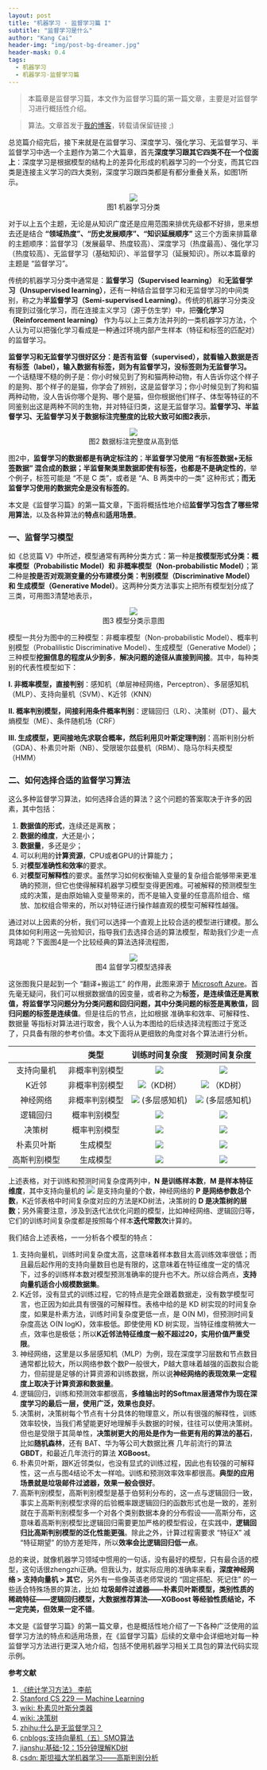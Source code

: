 ```yaml
---
layout: post
title: "机器学习 · 监督学习篇 I"
subtitle: "监督学习是什么"
author: "Kang Cai"
header-img: "img/post-bg-dreamer.jpg"
header-mask: 0.4
tags:
  - 机器学习
  - 机器学习·监督学习篇
---
```


> 本篇章是监督学习篇，本文作为监督学习篇的第一篇文章，主要是对监督学习进行概括性介绍。

> 算法。文章首发于[我的博客](https://kangcai.github.io/)，转载请保留链接 ;)

总览篇介绍完后，接下来就是在监督学习、深度学习、强化学习、无监督学习、半监督学习中选一个主题作为第二个大篇章，首先**深度学习跟其它四类不在一个位面上**：深度学习是根据模型的结构上的差异化形成的机器学习的一个分支，而其它四类是连接主义学习的四大类别，深度学习跟四类都是有都分重叠关系，如图1所示。

<center>
<img src="https://kangcai.github.io/img/in-post/post-ml/learning classification2.png"/>
</center>
<center>图1 机器学习分类</center>

对于以上五个主题，无论是从知识广度还是应用范围来排优先级都不好排，思来想去还是结合 **“领域热度”、“历史发展顺序”、“知识延展顺序”** 这三个方面来排篇章的主题顺序：监督学习（发展最早、热度较高）、深度学习（热度最高）、强化学习（热度较高）、无监督学习（基础知识）、半监督学习（延展知识）。所以本篇章的主题是 “监督学习”。

传统的机器学习分类中通常是：**监督学习（Supervised learning）** 和**无监督学习（Unsupervised learning）**，还有一种结合监督学习和无监督学习的中间类别，称之为**半监督学习（Semi-supervised Learning）**。传统的机器学习分类没有提到过强化学习，而在连接主义学习（源于仿生学）中，把**强化学习（Reinforcement learning）** 作为与以上三类方法并列的一类机器学习方法，个人认为可以把强化学习看成是一种通过环境内部产生样本（特征和标签的匹配对）的监督学习。

**监督学习和无监督学习很好区分：是否有监督（supervised），就看输入数据是否有标签（label），输入数据有标签，则为有监督学习，没标签则为无监督学习。** 一个话糙理不糙的例子是：你小时候见到了狗和猫两种动物，有人告诉你这个样子的是狗、那个样子的是猫，你学会了辨别，这是监督学习；你小时候见到了狗和猫两种动物，没人告诉你哪个是狗、哪个是猫，但你根据他们样子、体型等特征的不同鉴别出这是两种不同的生物，并对特征归类，这是无监督学习。**监督学习、半监督学习、无监督学习关于数据标注完整度的比较大致可如图2表示**，

<center>
<img src="https://kangcai.github.io/img/in-post/post-ml/learning classification.png"/>
</center>
<center>图2 数据标注完整度从高到低</center>

图2中，**监督学习的数据都是有确定标注的**；**半监督学习使用 “有标签数据+无标签数据” 混合成的数据；半监督聚类里数据即使有标签，也都是不是确定性的**，举个例子，标签可能是 “不是 C 类”，或者是 “A、B 两类中的一类” 这种形式；**而无监督学习使用的数据完全是没有标签的**。

本文是《监督学习篇》的第一篇文章，下面将概括性地介绍**监督学习包含了哪些常用算法**，以及各种算法的**特点**和**适用场景**。

### 一、监督学习模型

如《总览篇 V》中所述，模型通常有两种分类方式：第一种是**按模型形式分类：概率模型（Probabilistic Model）和 非概率模型（Non-probabilistic Model）**；第二种是**按是否对观测变量的分布建模分类：判别模型（Discriminative Model）和 生成模型（Generative Model）**。这两种分类方法事实上把所有模型划分成了三类，可用图3清楚地表示，

<center>
<img src="https://kangcai.github.io/img/in-post/post-ml/Model classification.png"/>
</center>
<center>图3 模型分类示意图</center>

模型一共分为图中的三种模型：非概率模型（Non-probabilistic Model）、概率判别模型（Probalilistic Discriminative Model）、生成模型（Generative Model）；三种模型**挖掘信息的程度从少到多**，**解决问题的途径从直接到间接**。其中，每种类别的代表性模型如下：

**I. 非概率模型，直接判别**：感知机（单层神经网络，Perceptron）、多层感知机（MLP）、支持向量机（SVM）、K近邻（KNN）

**II. 概率判别模型，间接利用条件概率判别**：逻辑回归（LR）、决策树（DT）、最大熵模型（ME）、条件随机场（CRF）

**III. 生成模型，更间接地先求联合概率，然后利用贝叶斯定理判别**：高斯判别分析（GDA）、朴素贝叶斯（NB）、受限玻尔兹曼机（RBM）、隐马尔科夫模型（HMM）

### 二、如何选择合适的监督学习算法

这么多种监督学习算法，如何选择合适的算法？这个问题的答案取决于许多的因素，其中包括：

1. **数据值的形式**，连续还是离散；
2. **数据的维度**，大还是小；
3. **数据量**，多还是少；
4. 可以利用的**计算资源**，CPU或者GPU的计算能力；
5. 对**模型准确性和效率**的要求。
6. 对**模型可解释性**的要求。虽然学习如何权衡输入变量的复杂组合能够带来更准确的预测，但它也使得解释机器学习模型变得更困难。可被解释的预测模型生成的决策，是由原始输入变量带来的，而不是输入变量的任意高阶组合、缩放、加权组合带来的，所以对特征进行操作越直观的模型可解释性越强。

通过对以上因素的分析，我们可以选择一个直观上比较合适的模型进行建模。那么具体如何利用这一先验知识，指导我们去选择合适的算法模型，帮助我们少走一点弯路呢？下面图4是一个比较经典的算法选择流程图，

<center>
<img src="https://kangcai.github.io/img/in-post/post-ml/supervised learning model cheeting sheet.png"/>
</center>
<center>图4 监督学习模型选择表</center>

这张图我只是起到一个 “翻译+搬运工” 的作用，此图来源于 [Microsoft Azure](https://docs.microsoft.com/en-us/azure/machine-learning/studio/algorithm-cheat-sheet)。首先毫无疑问，我们可以根据数据值的因变量，或者称之为**标签，是连续值还是离散值，将监督学习问题分为分类问题和回归问题，其中分类问题的标签是离散值，回归问题的标签是连续值**。但是往后的节点，比如根据 准确率和效率、可解释性、数据量 等指标对算法进行取舍，我个人认为本图给的后续选择流程图过于宽泛了，只具备有限的参考价值。本文下面将从更细致的角度对各个算法进行分析。

|  | 类型 | 训练时间复杂度 | 预测时间复杂度 |
| :-----------:| :----------: |:----------: | :----------: | 
| 支持向量机 | 非概率判别模型 | <img src="https://latex.codecogs.com/gif.latex?O(N^2M)~O(N^3M)" /> | <img src="https://latex.codecogs.com/gif.latex?O(N_{sv}M)" /> |
| K近邻 | 非概率判别模型 | <img src="https://latex.codecogs.com/gif.latex?O(NM\ logN)" />（KD树） | <img src="https://latex.codecogs.com/gif.latex?O((N^{1-\frac{1}{M}}+K)M)" /> （KD树）|
| 神经网络 | 非概率判别模型 | <img src="https://latex.codecogs.com/gif.latex?O(NP)" /> (多层感知机) |  <img src="https://latex.codecogs.com/gif.latex?O(P)" /> (多层感知机) |
| 逻辑回归 | 概率判别模型 | <img src="https://latex.codecogs.com/gif.latex?O(NM)" /> | <img src="https://latex.codecogs.com/gif.latex?O(M)" />  |
| 决策树 |  概率判别模型 | <img src="https://latex.codecogs.com/gif.latex?O(NMD)" /> | <img src="https://latex.codecogs.com/gif.latex?O(D)" /> |
| 朴素贝叶斯 |  生成模型 | <img src="https://latex.codecogs.com/gif.latex?O(NM)" /> | <img src="https://latex.codecogs.com/gif.latex?O(M)" /> |
| 高斯判别模型 | 生成模型 | <img src="https://latex.codecogs.com/gif.latex?O(NM^2)" /> |  <img src="https://latex.codecogs.com/gif.latex?O(M^2)" /> |

上述表格，对于训练和预测时间复杂度两列中，**N 是训练样本数**，**M 是样本特征维度**，其中支持向量机的 <img src="https://latex.codecogs.com/gif.latex?N_{sv}" /> 是支持向量的个数，神经网络的 **P 是网络参数总个数**，K近邻表格中时间复杂度对应的方法是KD树法，决策树的 **D 是决策树的层数**；另外需要注意，涉及到迭代法优化问题的模型，比如神经网络、逻辑回归等，它们的训练时间复杂度都是按照每个样本**迭代常数次**计算的。

我们结合上述表格，一一分析各个模型的特点：

1. 支持向量机，训练时间复杂度太高，这意味着样本数目太高训练效率很低；而且最后起作用的支持向量数目也是有限的，这意味着在特征维度一定的情况下，过多的训练样本数对模型预测准确率的提升也不大。所以综合两点，**支持向量机适合小规模数据集**。
2. K近邻，没有显式的训练过程，它的特点是完全跟着数据走，没有数学模型可言，也正因为如此具有很强的可解释性。表格中给的是 KD 树实现的时间复杂度，如果是朴素方法，训练时间复杂度更低一点，是 O(N M)，但预测时间复杂度高达 O(N logK)，效率极低。即使使用 KD 树实现，当特征维度稍微大一点，效率也是极低；所以**K近邻法特征维度一般不超过20，实用价值严重受限**。
3. 神经网络，这里是以多层感知机（MLP）为例，现在深度学习层数和节点数目通常都比较大，所以网络参数个数P一般很大，P越大意味着越强的函数拟合能力，但前提是足够的计算资源和训练数据，所以说**神经网络的表现效果一定程度上取决于计算资源和数据量**。
4. 逻辑回归，训练和预测效率都很高，**多维输出时的Softmax层通常作为现在深度学习的最后一层，使用广泛，效果也良好**。
5. 决策树，决策树每个节点有十分具体的物理意义，所以有很强的解释性，训练效率较快，当我们希望能更好地理解手头数据的时候，往往可以使用决策树。但也是受限于其简单性，**决策树更大的用处是作为一些更有用的算法的基石**，比如**随机森林**，还有 BAT、华为等公司大数据比赛 几年前流行的算法 **GBDT**，和最近几年流行的算法 **XGBoost**。
6. 朴素贝叶斯，跟K近邻类似，也没有显式的训练过程，因此也有较强的可解释性，这一点与图4结论不太一样哈。训练和预测效率效率都很高。**典型的应用场景就是垃圾邮件过滤器，效果一般会很好**。
7. 高斯判别模型，高斯判别模型是基于伯努利分布的，这一点与逻辑回归一致，事实上高斯判别模型求得的后验概率跟逻辑回归的函数形式也是一致的，差别就在于高斯判别模型多一个对各个类别数据本身的分布假设——高斯分布，这意味着高斯判别模型比逻辑回归需要更加严格的模型假设，在实践中，**逻辑回归比高斯判别模型的泛化性能更强**。除此之外，计算过程需要求 “特征X” 减 “特征期望” 的协方差矩阵，所以**效率会比逻辑回归低一点**。

总的来说，就像机器学习领域中惯用的一句话，没有最好的模型，只有最合适的模型，这句话很zhengzhi正确。但我认为，就实际应用的准确率来看，**深度神经网络 > 支持向量机 > 其它**，另外有一些像英语老师常说的 “固定搭配、死记住” 的一些适合特殊场景的算法，比如 **垃圾邮件过滤器——朴素贝叶斯模型，类别性质的稀疏特征——逻辑回归模型，大数据推荐算法——XGBoost 等经验性质结论，不一定完美，但效果一定不错**。

本文是《监督学习篇》的第一篇文章，也是概括性地介绍了一下各种广泛使用的监督学习方法的特点和适用场景，在《监督学习篇》后续的文章中会详细地对每一种监督学习方法进行更深入地介绍，包括不使用机器学习相关工具包的算法代码实现示例。

**参考文献**

1. [《统计学习方法》 李航](https://book.douban.com/subject/10590856/)
2. [Stanford CS 229 ― Machine Learning](https://stanford.edu/~shervine/teaching/cs-229.html)
3. [wiki: 朴素贝叶斯分类器](https://zh.wikipedia.org/wiki/%E6%9C%B4%E7%B4%A0%E8%B4%9D%E5%8F%B6%E6%96%AF%E5%88%86%E7%B1%BB%E5%99%A8)
4. [wiki: 决策树](https://zh.wikipedia.org/wiki/%E5%86%B3%E7%AD%96%E6%A0%91)
5. [zhihu:什么是无监督学习？](https://www.zhihu.com/question/23194489)
6. [cnblogs:支持向量机（五）SMO算法](http://www.cnblogs.com/jerrylead/archive/2011/03/18/1988419.html)
7. [jianshu:基础-12：15分钟理解KD树](https://www.jianshu.com/p/ffe52db3e12b)
8. [csdn: 斯坦福大学机器学习——高斯判别分析](https://blog.csdn.net/linkin1005/article/details/39054023)
